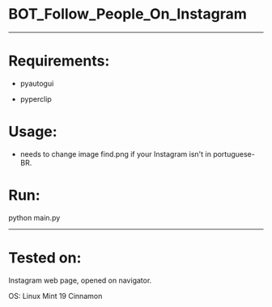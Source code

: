 # BOT_Follow_People_On_Instagram

- - - -

# Requirements:

*  pyautogui 

*  pyperclip

# Usage:
* needs to change image find.png if your Instagram isn't in portuguese-BR.

# Run:
 python main.py

- - - -

# Tested on: 

Instagram web page, opened on navigator. 

OS: Linux Mint 19 Cinnamon
